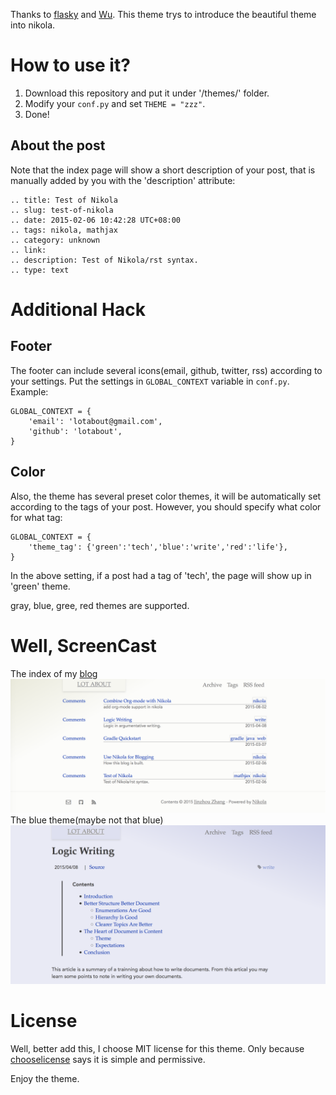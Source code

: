 Thanks to [flasky](https://github.com/fjavieralba/flasky) and
[Wu](https://github.com/rykka/wu). This theme trys to introduce the beautiful
theme into nikola.

# How to use it?
1. Download this repository and put it under '<your blog source>/themes/' folder.
2. Modify your `conf.py` and set `THEME = "zzz"`.
3. Done!

## About the post
Note that the index page will show a short description of your post, that is
manually added by you with the 'description' attribute:
```
.. title: Test of Nikola
.. slug: test-of-nikola
.. date: 2015-02-06 10:42:28 UTC+08:00
.. tags: nikola, mathjax
.. category: unknown
.. link:
.. description: Test of Nikola/rst syntax.
.. type: text
```

# Additional Hack
## Footer
The footer can include several icons(email, github, twitter, rss) according to
your settings. Put the settings in `GLOBAL_CONTEXT` variable in `conf.py`.
Example:
```
GLOBAL_CONTEXT = {
    'email': 'lotabout@gmail.com',
    'github': 'lotabout',
}
```

## Color
Also, the theme has several preset color themes, it will be automatically set
according to the tags of your post. However, you should specify what color for
what tag:
```
GLOBAL_CONTEXT = {
    'theme_tag': {'green':'tech','blue':'write','red':'life'},
}
```
In the above setting, if a post had a tag of 'tech', the page will show up in
'green' theme.

gray, blue, gree, red themes are supported.

# Well, ScreenCast
The index of my [blog](https://lotabout.github.io)
![](./images-for-readme/index.png)
The blue theme(maybe not that blue)
![](./images-for-readme/blue.png)

# License
Well, better add this, I choose MIT license for this theme. Only because
[chooselicense](http://choosealicense.com/) says it is simple and permissive.

Enjoy the theme.
